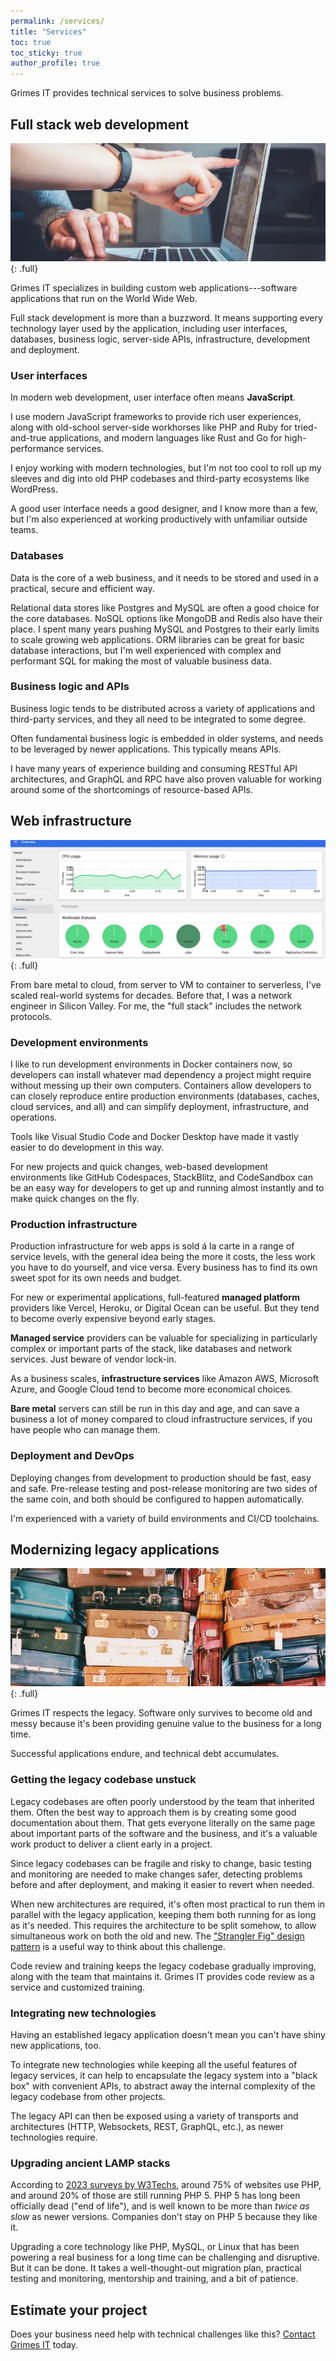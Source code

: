 ```yaml
---
permalink: /services/
title: "Services"
toc: true
toc_sticky: true
author_profile: true
---
```


Grimes IT provides technical services to solve business problems.

## Full stack web development

![full](/assets/images/feature-development.webp){: .full}

Grimes IT specializes in building custom web applications---software applications that run on the World Wide Web.

Full stack development is more than a buzzword. It means supporting every technology layer used by the application,
including user interfaces, databases, business logic, server-side APIs, infrastructure, development and deployment.

### User interfaces

In modern web development, user interface often means **JavaScript**.

I use modern JavaScript frameworks to provide rich user experiences,
along with old-school server-side workhorses like PHP and Ruby for tried-and-true applications,
and modern languages like Rust and Go for high-performance services.

I enjoy working with modern technologies, but I'm not too cool to roll up my sleeves and dig into old PHP codebases and third-party ecosystems like WordPress.

A good user interface needs a good designer,
and I know more than a few,
but I'm also experienced at working productively with unfamiliar outside teams.

### Databases

Data is the core of a web business, and it needs to be stored and used in a practical, secure and efficient way.

Relational data stores like Postgres and MySQL are often a good choice for the core databases.
NoSQL options like MongoDB and Redis also have their place.
I spent many years pushing MySQL and Postgres to their early limits to scale growing web applications.
ORM libraries can be great for basic database interactions,
but I'm well experienced with complex and performant SQL for making the most of valuable business data.

### Business logic and APIs

Business logic tends to be distributed across a variety of applications and third-party services,
and they all need to be integrated to some degree.

Often fundamental business logic is embedded in older systems,
and needs to be leveraged by newer applications.
This typically means APIs.

I have many years of experience building and consuming RESTful API architectures,
and GraphQL and RPC have also proven valuable for working around some of the shortcomings of resource-based APIs.

## Web infrastructure

![full](/assets/images/feature-infrastructure.webp){: .full}

From bare metal to cloud,
from server to VM to container to serverless, I've scaled real-world systems for decades.
Before that, I was a network engineer in Silicon Valley.
For me, the "full stack" includes the network protocols.

### Development environments

I like to run development environments in Docker containers now,
so developers can install whatever mad dependency a project might require without messing up their own computers.
Containers allow developers to can closely reproduce entire production environments
(databases, caches, cloud services, and all)
and can simplify deployment, infrastructure, and operations.

Tools like Visual Studio Code and Docker Desktop have made it vastly easier to do development in this way.

For new projects and quick changes, web-based development environments like GitHub Codespaces, StackBlitz, and CodeSandbox can be an easy way for developers to get up and running almost instantly and to make quick changes on the fly.

### Production infrastructure

Production infrastructure for web apps is sold á la carte in a range of service levels, with
the general idea being the more it costs, the less work you have to do yourself,
and vice versa.
Every business has to find its own sweet spot for its own needs and budget.

For new or experimental applications, full-featured **managed platform** providers like Vercel, Heroku, or Digital Ocean can be useful.
But they tend to become overly expensive beyond early stages.

**Managed service** providers can be valuable for specializing in particularly complex or important parts of the stack,
like databases and network services.
Just beware of vendor lock-in.

As a business scales, **infrastructure services** like Amazon AWS, Microsoft Azure, and Google Cloud tend to become more economical choices.

**Bare metal** servers can still be run in this day and age,
and can save a business a lot of money compared to cloud infrastructure services,
if you have people who can manage them.

### Deployment and DevOps

Deploying changes from development to production should be fast, easy and safe.
Pre-release testing and post-release monitoring are two sides of the same coin,
and both should be configured to happen automatically.

I'm experienced with a variety of build environments and CI/CD toolchains.

## Modernizing legacy applications

![full](/assets/images/feature-legacy.webp){: .full}

Grimes IT respects the legacy.
Software only survives to become old and messy because it's been providing genuine value to the business for a long time.

Successful applications endure, and technical debt accumulates.

### Getting the legacy codebase unstuck

Legacy codebases are often poorly understood by the team that inherited them.
Often the best way to approach them is by creating some good documentation about them.
That gets everyone literally on the same page about important parts of the software and the business,
and it's a valuable work product to deliver a client early in a project.

Since legacy codebases can be fragile and risky to change,
basic testing and monitoring are needed to make changes safer,
detecting problems before and after deployment,
and making it easier to revert when needed.

When new architectures are required, it's often most practical to run them in parallel with the legacy application,
keeping them both running for as long as it's needed.
This requires the architecture to be split somehow,
to allow simultaneous work on both the old and new.
The ["Strangler Fig" design pattern](https://martinfowler.com/bliki/StranglerFigApplication.html) is a useful way to think about this challenge.

Code review and training keeps the legacy codebase gradually improving, along with the team that maintains it.
Grimes IT provides code review as a service and customized training.

### Integrating new technologies

Having an established legacy application doesn't mean you can't have shiny new applications, too.

To integrate new technologies while keeping all the useful features of legacy services,
it can help to encapsulate the legacy system into a "black box" with convenient APIs,
to abstract away the internal complexity of the legacy codebase from other projects.

The legacy API can then be exposed using a variety of transports and architectures (HTTP, Websockets, REST, GraphQL, etc.), as newer technologies require.

### Upgrading ancient LAMP stacks

According to [2023 surveys by W3Techs](https://w3techs.com/technologies/details/pl-php),
around 75% of websites use PHP,
and around 20% of those are still running PHP 5.
PHP 5 has long been officially dead ("end of life"),
and is well known to be more than _twice as slow_ as newer versions.
Companies don't stay on PHP 5 because they like it.

Upgrading a core technology like PHP, MySQL, or Linux that has been powering a real business for a long time
can be challenging and disruptive.
But it can be done. It takes a well-thought-out migration plan,
practical testing and monitoring, mentorship and training, and a bit of patience.

## Estimate your project

Does your business need help with technical challenges like this? [Contact Grimes IT](/contact/) today.
